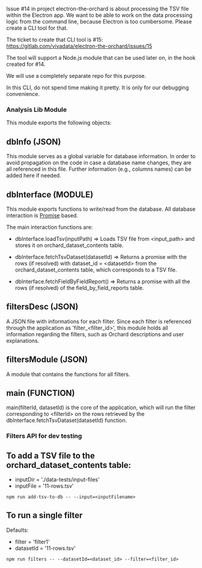 Issue #14 in project electron-the-orchard is about processing the TSV file within the Electron app. We want to be able to work on the data processing logic from the command line, because Electron is too cumbersome. Please create a CLI tool for that.

The ticket to create that CLI tool is #15:
https://gitlab.com/vivadata/electron-the-orchard/issues/15

The tool will support a Node.js module that can be used later on, in the hook created for #14.

We will use a completely separate repo for this purpose.

In this CLI, do not spend time making it pretty. It is only for our debugging convenience.


### Analysis Lib Module

This module exports the following objects:

## dbInfo (JSON)

This module serves as a global variable for database information.
In order to avoid propagation on the code in case a database name changes,
they are all referenced in this file. Further information (e.g., columns
names) can be added here if needed.

## dbInterface (MODULE)

This module exports functions to write/read from the database. All database
interaction is [Promise](https://bluebirdjs.com/docs/api-reference.html) based.

The main interaction functions are:

* dbInterface.loadTsv(inputPath) => Loads TSV file from \<input\_path\> and
  stores it on orchard\_dataset\_contents table.

* dbInterface.fetchTsvDataset(datasetId) => Returns a promise with the rows (if
  resolved) with dataset\_id = \<datasetId\> from the orchard\_dataset\_contents
  table, which corresponds to a TSV file.

* dbInterface.fetchFieldByFieldReport() => Returns a promise with all the rows (if
  resolved) of the field\_by\_field\_reports table.

## filtersDesc (JSON)

A JSON file with informations for each filter. Since each filter is referenced
through the application as 'filter\_\<filter\_id\>', this module holds all
information regarding the filters, such as Orchard descriptions and user
explanations.

## filtersModule (JSON)

A module that contains the functions for all filters.

## main (FUNCTION)

main(filterId, datasetId) is the core of the application, which will run the
filter corresponding to \<filterId\> on the rows retrieved by the
dbInterface.fetchTsvDataset(datasetId) function.


### Filters API for dev testing

## To add a TSV file to the orchard\_dataset\_contents table:

* inputDir = './data-tests/input-files'
* inputFile = '11-rows.tsv'

```
npm run add-tsv-to-db -- --input=<inputFilename>
```

## To run a single filter

Defaults:

* filter = 'filter1'
* datasetId = '11-rows.tsv'

```
npm run filters -- --datasetId=<dataset_id> --filter=<filter_id>
```
